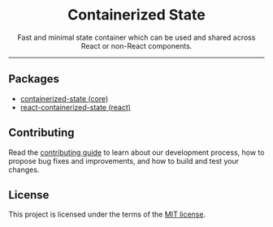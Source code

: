<div align="center">

# Containerized State

</div>

<div align="center">

Fast and minimal state container which can be used and shared across React or
non-React components.

</div>

<hr />

## Packages

- [containerized-state (core)](https://github.com/mimshins/containerized-state/blob/main/packages/core/README.md)
- [react-containerized-state (react)](https://github.com/mimshins/containerized-state/blob/main/packages/react/README.md)

## Contributing

Read the
[contributing guide](https://github.com/mimshins/containerized-state/blob/main/CONTRIBUTING.md)
to learn about our development process, how to propose bug fixes and
improvements, and how to build and test your changes.

## License

This project is licensed under the terms of the
[MIT license](https://github.com/mimshins/containerized-state/blob/main/LICENSE).
